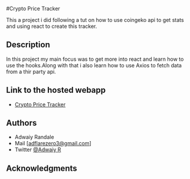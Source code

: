 #Crypto Price Tracker

This a project i did following a tut on how to use coingeko api to get stats and using react to create this tracker.

## Description

In this project my main focus was to get more into react and learn how to use the hooks.Along with that i also learn how to use Axios to fetch data from a thir party api.



## Link to the hosted webapp

* [Crypto Price Tracker](https://crypto-price-tracker-ten.vercel.app)

## Authors

* Adwaiy Randale
* Mail [adflarezero3@gmail.com]
* Twitter [@Adwaiy R](https://twitter.com/adwaiyr)



## Acknowledgments
